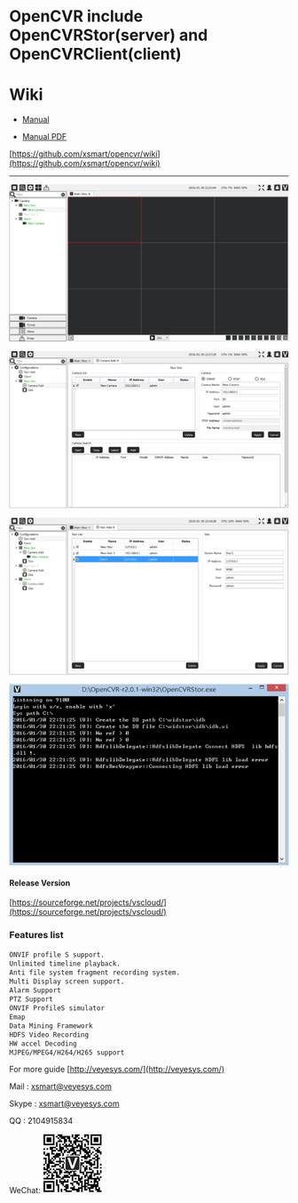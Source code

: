 # OpenCVR include OpenCVRStor(server) and OpenCVRClient(client) #

# Wiki #

*  [Manual](https://xsmart.gitbooks.io/opencvrusermanual/content/)

*  [Manual PDF](https://www.gitbook.com/download/pdf/book/xsmart/opencvrusermanual)

[https://github.com/xsmart/opencvr/wiki](https://github.com/xsmart/opencvr/wiki)

----------
![](https://raw.githubusercontent.com/xsmart/ve-img/master/opencvr2/opencvrclient.png)

![](https://raw.githubusercontent.com/xsmart/ve-img/master/opencvr2/configure.png)

![](https://raw.githubusercontent.com/xsmart/ve-img/master/opencvr2/opencvrstoradd.png)

![](https://raw.githubusercontent.com/xsmart/ve-img/master/opencvr2/opencvrstor.png)


#### Release Version ####
[https://sourceforge.net/projects/vscloud/](https://sourceforge.net/projects/vscloud/)

### Features list ###
	ONVIF profile S support.
    Unlimited timeline playback.
	Anti file system fragment recording system.
	Multi Display screen support.
	Alarm Support
	PTZ Support
	ONVIF ProfileS simulator
	Emap
	Data Mining Framework 
	HDFS Video Recording
	HW accel Decoding
	MJPEG/MPEG4/H264/H265 support


For more guide
[http://veyesys.com/](http://veyesys.com/)

Mail  : [xsmart@veyesys.com](xsmart@veyesys.com)

Skype : xsmart@veyesys.com

QQ    : 2104915834

WeChat: ![](https://raw.githubusercontent.com/xsmart/ve-img/master/wechat/xsmart_wechat.png)


		

